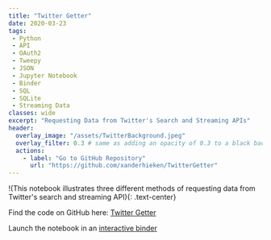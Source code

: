 ```yaml
---
title: "Twitter Getter"
date: 2020-03-23
tags:
 - Python
 - API
 - OAuth2
 - Tweepy
 - JSON
 - Jupyter Notebook
 - Binder
 - SQL
 - SQLite
 - Streaming Data
classes: wide
excerpt: "Requesting Data from Twitter's Search and Streaming APIs"
header:
  overlay_image: "/assets/TwitterBackground.jpeg"
  overlay_filter: 0.3 # same as adding an opacity of 0.3 to a black background
  actions:
    - label: "Go to GitHub Repository"
      url: "https://github.com/xanderhieken/TwitterGetter"
---
```

!(This notebook illustrates three different methods of requesting data from Twitter's search and streaming API){: .text-center}

Find the code on GitHub here: [Twitter Getter](https://github.com/xanderhieken/TwitterGetter)

Launch the notebook in an [interactive binder](https://mybinder.org/v2/gh/xanderhieken/TwitterGetter/d5797c9efa61dee4b190760b93eacd5e36f8a2e8)
